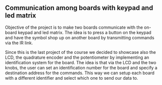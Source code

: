 ## Communication among boards with keypad and led matrix

Objective of the project is to make two boards communicate with the on-board keypad and led matrix. The idea is to press a button on the keypad and have the symbol shop up on another board by transmitting commands via the IR link.

Since this is the last project of the course we decided to showcase also the LCD, the quadrature encoder and the potentiometer by implementing an identification system for the board. The idea is that via the LCD and the two knobs, the user can set an identification number for the board and specify a destination address for the commands. This way we can setup each board with a different identifier and select which one to send our data to.


